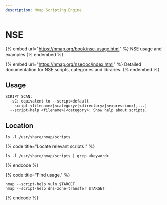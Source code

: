 ```yaml
---
description: Nmap Scripting Engine
---
```


# NSE

{% embed url="https://nmap.org/book/nse-usage.html" %}
NSE usage and examples
{% endembed %}

{% embed url="https://nmap.org/nsedoc/index.html" %}
Detailed documentation for NSE scripts, categories and libraries.
{% endembed %}

## Usage

```
SCRIPT SCAN:
  -sC: equivalent to --script=default
  --script <filename>|<category>|<directory>|<expression>[,...]
  --script-help <filename>|<category>: Show help about scripts.
```

## Location

```
ls -l /usr/share/nmap/scripts
```

{% code title="Locate relevant scripts." %}
```
ls -l /usr/share/nmap/scripts | grep <keyword>
```
{% endcode %}

{% code title="Find usage." %}
```
nmap --script-help vuln $TARGET
nmap --script-help dns-zone-transfer $TARGET
```
{% endcode %}
